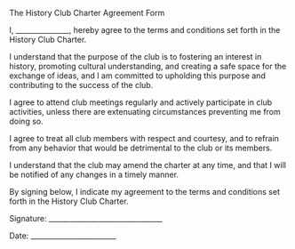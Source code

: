 The History Club Charter Agreement Form

I, _______________, hereby agree to the terms and conditions set forth in the History Club Charter.

I understand that the purpose of the club is to fostering an interest in history, promoting cultural understanding, and creating a safe space for the exchange of ideas, and I am committed to upholding this purpose and contributing to the success of the club.

I agree to attend club meetings regularly and actively participate in club activities, unless there are extenuating circumstances preventing me from doing so.

I agree to treat all club members with respect and courtesy, and to refrain from any behavior that would be detrimental to the club or its members.

I understand that the club may amend the charter at any time, and that I will be notified of any changes in a timely manner.

By signing below, I indicate my agreement to the terms and conditions set forth in the History Club Charter.

Signature: ________________________________

Date: ________________________
